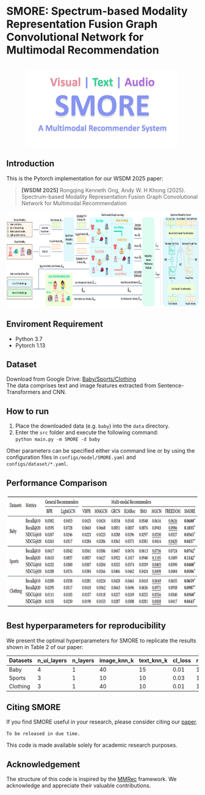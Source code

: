 # SMORE: Spectrum-based Modality Representation Fusion Graph Convolutional Network for Multimodal Recommendation

<!-- PROJECT LOGO -->
<br />
<div align="center">
  <a href="https://github.com/kennethorq/SMORE">
    <img src="images/smore_logo.png" alt="Logo" width="400" height="200">
  </a>
</div>

## Introduction

This is the Pytorch implementation for our WSDM 2025 paper:

>**[WSDM 2025]** Rongqing Kenneth Ong, Andy W. H Khong (2025). Spectrum-based Modality Representation Fusion Graph Convolutional Network for Multimodal Recommendation
<img src="images/smore_framework.png" width="900px" height="250px"/>

## Enviroment Requirement
- Python 3.7
- Pytorch 1.13

## Dataset  
Download from Google Drive: [Baby/Sports/Clothing](https://drive.google.com/drive/folders/13cBy1EA_saTUuXxVllKgtfci2A09jyaG?usp=sharing)  
The data comprises text and image features extracted from Sentence-Transformers and CNN.  

## How to run
1. Place the downloaded data (e.g. `baby`) into the `data` directory.
2. Enter the `src` folder and execute the following command:  
`python main.py -m SMORE -d baby`  

Other parameters can be specified either via command line or by using the configuration files in `configs/model/SMORE.yaml` and `configs/dataset/*.yaml`.

## Performance Comparison
<div align="center">
    <img src="images/smore_results.png" width="750px" height="300px">
</div>


## Best hyperparameters for reproducibility
We present the optimal hyperparameters for SMORE to replicate the results shown in Table 2 of our paper:  

| Datasets  | n_ui_layers | n_layers | image_knn_k | text_knn_k | cl_loss | reg_weight | dropout_rate |
|-----------|-------------|----------|-------------|------------|---------|------------|--------------|
| Baby      | 4           | 1        | 40           | 15          | 0.01       | 1e-04          | 0.1            |
| Sports    | 3           | 1        | 10           | 10          | 0.03       | 1e-04          | 0            |
| Clothing  | 3           | 1        | 40           | 10          | 0.01       | 1e-05          | 0            |


## Citing SMORE
If you find SMORE useful in your research, please consider citing our [paper](https://doi.org/10.1145/3701551.3703561).
```
To be released in due time.
```
This code is made available solely for academic research purposes.


## Acknowledgement
The structure of this code is inspired by the [MMRec](https://github.com/enoche/MMRec) framework. We acknowledge and appreciate their valuable contributions.